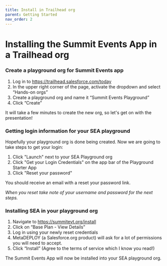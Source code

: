 ```yaml
---
title: Install in Trailhead org
parent: Getting Started
nav_order: 2
---
```


# Installing the Summit Events App in a Trailhead org

### Create a playground org for Summit Events app 

  1. Log in to https://trailhead.salesforce.com/today
  2. In the upper right corner of the page, activate the dropdown and select “Hands-on orgs”
  3. Create a playground org and name it “Summit Events Playground”
  4. Click “Create”
     
<p>It will take a few minutes to create the new org, so let's get on with the presentation!</p>



### Getting login information for your SEA playground

Hopefully your playground org is done being created. Now we are going to take steps to get your login:

1. Click "Launch" next to your SEA Playground org
2. Click "Get your Login Credentials" on the app bar of the Playground Starter App
3. Click "Reset your password"

You should receive an email with a reset your password link.

<i>When you reset take note of your username and password for the next steps. </i>

### Installing SEA in your playground org


  1. Navigate to https://summitevt.org/install
  2. Click on “Base Plan - View Details”
  3. Log in using your newly reset credentials
  4. MetaDEPLOY (a Salesforce.org product) will ask for a lot of permissions you will need to accept.
  5. Click “Install” (Agree to the terms of service which I know you read!) 
  <p>The Summit Events App will now be installed into your SEA playground org.</p>
